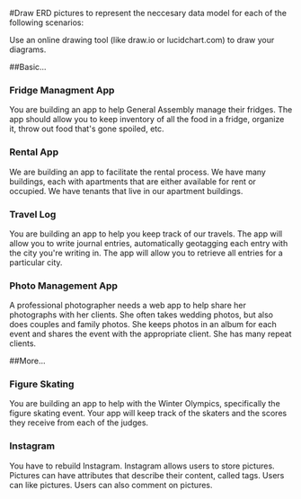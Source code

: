 #Draw ERD pictures to represent the neccesary data model for each of the following scenarios:

Use an online drawing tool (like draw.io or lucidchart.com) to draw your diagrams.


##Basic...


### Fridge Managment App
You are building an app to help General Assembly manage their fridges. The app should allow you to keep inventory of all the food in a fridge, organize it, throw out food that's gone spoiled, etc.


### Rental App
We are building an app to facilitate the rental process. We have many buildings, each with apartments that are either available for rent or occupied. We have tenants that live in our apartment buildings.


### Travel Log
You are building an app to help you keep track of our travels. The app will allow you to write journal entries, automatically geotagging each entry with the city you're writing in. The app will allow you to retrieve all entries for a particular city.


### Photo Management App
A professional photographer needs a web app to help share her photographs with her clients. She often takes wedding photos, but also does couples and family photos. She keeps photos in an album for each event and shares the event with the appropriate client. She has many repeat clients.


##More...

### Figure Skating
You are building an app to help with the Winter Olympics, specifically the figure skating event. Your app will keep track of the skaters and the scores they receive from each of the judges. 

### Instagram
You have to rebuild Instagram. Instagram allows users to store pictures. Pictures can have attributes that describe their content, called tags. Users can like pictures. Users can also comment on pictures.

